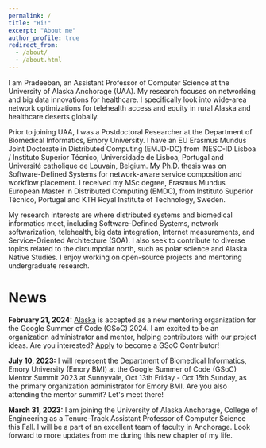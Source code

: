 ```yaml
---
permalink: /
title: "Hi!"
excerpt: "About me"
author_profile: true
redirect_from: 
  - /about/
  - /about.html
---
```


I am Pradeeban, an Assistant Professor of Computer Science at the University of Alaska Anchorage (UAA). My research focuses on networking and big data innovations for healthcare. I specifically look into wide-area network optimizations for telehealth access and equity in rural Alaska and healthcare deserts globally.

Prior to joining UAA, I was a Postdoctoral Researcher at the Department of Biomedical Informatics, Emory University. I have an EU Erasmus Mundus Joint Doctorate in Distributed Computing (EMJD-DC) from INESC-ID Lisboa / Instituto Superior Técnico, Universidade de Lisboa, Portugal and Université catholique de Louvain, Belgium. My Ph.D. thesis was on Software-Defined Systems for network-aware service composition and workflow placement. I received my MSc degree, Erasmus Mundus European Master in Distributed Computing (EMDC), from Instituto Superior Técnico, Portugal and KTH Royal Institute of Technology, Sweden.

My research interests are where distributed systems and biomedical informatics meet, including Software-Defined Systems, network softwarization, telehealth, big data integration, Internet measurements, and Service-Oriented Architecture (SOA). I also seek to contribute to diverse topics related to the circumpolar north, such as polar science and Alaska Native Studies. I enjoy working on open-source projects and mentoring undergraduate research.

News
======
**February 21, 2024:** [Alaska](https://github.com/uaanchorage/GSoC/) is accepted as a new mentoring organization for the Google Summer of Code (GSoC) 2024. I am excited to be an organization administrator and mentor, helping contributors with our project ideas. Are you interested? [Apply](https://summerofcode.withgoogle.com/) to become a GSoC Contributor!

**July 10, 2023:** I will represent the Department of Biomedical Informatics, Emory University (Emory BMI) at the Google Summer of Code (GSoC) Mentor Summit 2023 at Sunnyvale, Oct 13th Friday - Oct 15th Sunday, as the primary organization administrator for Emory BMI. Are you also attending the mentor summit? Let's meet there!

**March 31, 2023:** I am joining the University of Alaska Anchorage, College of Engineering as a Tenure-Track Assistant Professor of Computer Science this Fall. I will be a part of an excellent team of faculty in Anchorage. Look forward to more updates from me during this new chapter of my life.
